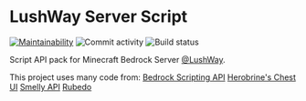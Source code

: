 # LushWay Server Script

[![Maintainability](https://api.codeclimate.com/v1/badges/5ebbef5256d1206adaf4/maintainability)](https://codeclimate.com/github/LushWay/Scripts/maintainability)
![Commit activity](https://img.shields.io/github/commit-activity/m/LushWay/Scripts)
![Build status](https://img.shields.io/github/actions/workflow/status/LushWay/Scripts/cd-scripts.yml)


Script API pack for Minecraft Bedrock Server [@LushWay](https://github.com/LushWay). 

This project uses many code from:
  [Bedrock Scripting API](https://discord.gg/wMSBmuBB)
  [Herobrine's Chest UI](https://github.com/Herobrine643928/Chest-UI/)
  [Smelly API](https://github.com/Smelly-API/Smelly-API)
  [Rubedo](https://github.com/smell-of-curry/rubedo)
